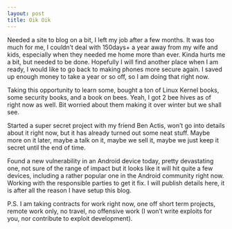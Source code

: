 ```yaml
---
layout: post
title: Oik Oik
---
```


Needed a site to blog on a bit, I left my job after a few months. It was too much for me, I couldn’t deal with 150days+ a year away from my wife and  kids, especially when they needed me home more than ever. Kinda hurts me a bit, but needed to be done. Hopefully I will find another place when I am ready, I would like to go back to making phones more secure again. I saved up enough money to take a year or so off, so I am doing that right now. 

Taking this opportunity  to learn some, bought a ton of Linux Kernel books, some security books, and a book on bees. Yeah, I got 2 bee hives as of right now as well. Bit worried about them making it over winter but we shall see.

Started a super secret project with my friend Ben Actis, won’t go into details about it right now, but it has already turned out some neat stuff. Maybe more on it later, maybe a talk on it, maybe we sell it, maybe we just keep it secret until the end of time.

Found a new vulnerability in an Android device today, pretty devastating one, not sure of the range of impact but it looks like it will hit quite a few devices, including a rather popular one in the Android community right now. Working with the responsible parties to get it fix. I will publish details here, it is after all the reason I have setup this blog.

P.S. I am taking contracts for work right now, one off short term projects, remote work only, no travel, no offensive work (I won’t write exploits for you, nor contribute to exploit development).
